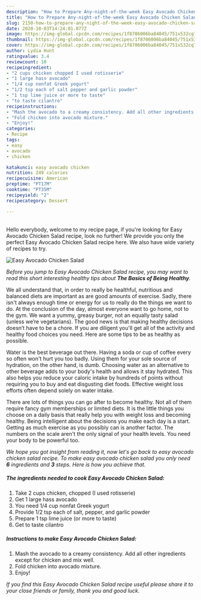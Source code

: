 ```yaml
---
description: "How to Prepare Any-night-of-the-week Easy Avocado Chicken Salad"
title: "How to Prepare Any-night-of-the-week Easy Avocado Chicken Salad"
slug: 2150-how-to-prepare-any-night-of-the-week-easy-avocado-chicken-salad
date: 2020-10-03T14:24:01.077Z
image: https://img-global.cpcdn.com/recipes/1f8706006ba84045/751x532cq70/easy-avocado-chicken-salad-recipe-main-photo.jpg
thumbnail: https://img-global.cpcdn.com/recipes/1f8706006ba84045/751x532cq70/easy-avocado-chicken-salad-recipe-main-photo.jpg
cover: https://img-global.cpcdn.com/recipes/1f8706006ba84045/751x532cq70/easy-avocado-chicken-salad-recipe-main-photo.jpg
author: Lydia Hunt
ratingvalue: 3.4
reviewcount: 10
recipeingredient:
- "2 cups chicken chopped I used rotisserie"
- "1 large hass avocado"
- "1/4 cup nonfat Greek yogurt"
- "1/2 tsp each of salt pepper and garlic powder"
- "1 tsp lime juice or more to taste"
- "to taste cilantro"
recipeinstructions:
- "Mash the avocado to a creamy consistency. Add all other ingredients except for chicken and mix well."
- "Fold chicken into avocado mixture."
- "Enjoy!"
categories:
- Recipe
tags:
- easy
- avocado
- chicken

katakunci: easy avocado chicken 
nutrition: 249 calories
recipecuisine: American
preptime: "PT17M"
cooktime: "PT35M"
recipeyield: "2"
recipecategory: Dessert

---
```

<br>
Hello everybody, welcome to my recipe page, if you're looking for Easy Avocado Chicken Salad recipe, look no further! We provide you only the perfect Easy Avocado Chicken Salad recipe here. We also have wide variety of recipes to try.
<br>


![Easy Avocado Chicken Salad](https://img-global.cpcdn.com/recipes/1f8706006ba84045/751x532cq70/easy-avocado-chicken-salad-recipe-main-photo.jpg)

<i>Before you jump to Easy Avocado Chicken Salad recipe, you may want to read this short interesting healthy tips about <strong>The Basics of Being Healthy</strong>.</i>

We all understand that, in order to really be healthful, nutritious and balanced diets are important as are good amounts of exercise. Sadly, there isn't always enough time or energy for us to really do the things we want to do. At the conclusion of the day, almost everyone want to go home, not to the gym. We want a yummy, greasy burger, not an equally tasty salad (unless we’re vegetarians). The good news is that making healthy decisions doesn’t have to be a chore. If you are diligent you'll get all of the activity and healthy food choices you need. Here are some tips to be as healthy as possible.

Water is the best beverage out there. Having a soda or cup of coffee every so often won't hurt you too badly. Using them for your sole source of hydration, on the other hand, is dumb. Choosing water as an alternative to other beverage adds to your body's health and allows it stay hydrated. This also helps you reduce your caloric intake by hundreds of points without requiring you to buy and eat disgusting diet foods. Effective weight loss efforts often depend solely on water intake.

There are lots of things you can go after to become healthy. Not all of them require fancy gym memberships or limited diets. It is the little things you choose on a daily basis that really help you with weight loss and becoming healthy. Being intelligent about the decisions you make each day is a start. Getting as much exercise as you possibly can is another factor. The numbers on the scale aren't the only signal of your health levels. You need your body to be powerful too. 


<i>We hope you got insight from reading it, now let's go back to easy avocado chicken salad recipe. To make easy avocado chicken salad you only need <strong>6</strong> ingredients and <strong>3</strong> steps. Here is how you achieve that.
</i>

##### The ingredients needed to cook Easy Avocado Chicken Salad:

1. Take 2 cups chicken, chopped (I used rotisserie)
1. Get 1 large hass avocado
1. You need 1/4 cup nonfat Greek yogurt
1. Provide 1/2 tsp each of salt, pepper, and garlic powder
1. Prepare 1 tsp lime juice (or more to taste)
1. Get to taste cilantro


##### Instructions to make Easy Avocado Chicken Salad:

1. Mash the avocado to a creamy consistency. Add all other ingredients except for chicken and mix well.
1. Fold chicken into avocado mixture.
1. Enjoy!


<i>If you find this Easy Avocado Chicken Salad recipe useful please share it to your close friends or family, thank you and good luck.</i>
